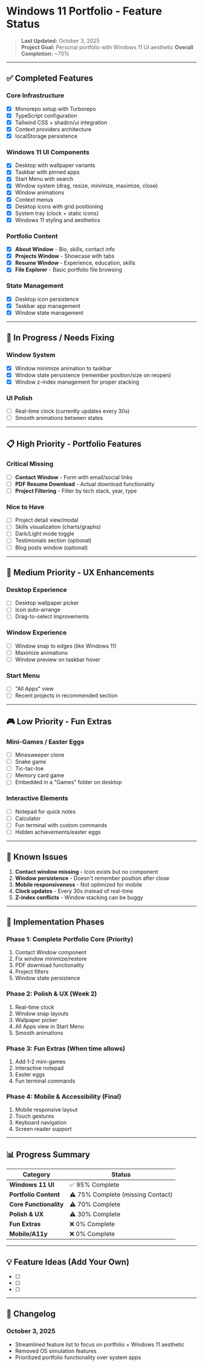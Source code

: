 # Windows 11 Portfolio - Feature Status

> **Last Updated:** October 3, 2025  
> **Project Goal:** Personal portfolio with Windows 11 UI aesthetic
> **Overall Completion:** ~70%

---

## ✅ Completed Features

### Core Infrastructure

- [x] Monorepo setup with Turborepo
- [x] TypeScript configuration
- [x] Tailwind CSS + shadcn/ui integration
- [x] Context providers architecture
- [x] localStorage persistence

### Windows 11 UI Components

- [x] Desktop with wallpaper variants
- [x] Taskbar with pinned apps
- [x] Start Menu with search
- [x] Window system (drag, resize, minimize, maximize, close)
- [x] Window animations
- [x] Context menus
- [x] Desktop icons with grid positioning
- [x] System tray (clock + static icons)
- [x] Windows 11 styling and aesthetics

### Portfolio Content

- [x] **About Window** - Bio, skills, contact info
- [x] **Projects Window** - Showcase with tabs
- [x] **Resume Window** - Experience, education, skills
- [x] **File Explorer** - Basic portfolio file browsing

### State Management

- [x] Desktop icon persistence
- [x] Taskbar app management
- [x] Window state management

---

## 🚧 In Progress / Needs Fixing

### Window System

- [x] Window minimize animation to taskbar
- [x] Window state persistence (remember position/size on reopen)
- [x] Window z-index management for proper stacking

### UI Polish

- [ ] Real-time clock (currently updates every 30s)
- [ ] Smooth animations between states

---

## 📋 High Priority - Portfolio Features

### Critical Missing

- [ ] **Contact Window** - Form with email/social links
- [ ] **PDF Resume Download** - Actual download functionality
- [ ] **Project Filtering** - Filter by tech stack, year, type

### Nice to Have

- [ ] Project detail view/modal
- [ ] Skills visualization (charts/graphs)
- [ ] Dark/Light mode toggle
- [ ] Testimonials section (optional)
- [ ] Blog posts window (optional)

---

## 🎨 Medium Priority - UX Enhancements

### Desktop Experience

- [ ] Desktop wallpaper picker
- [ ] Icon auto-arrange
- [ ] Drag-to-select improvements

### Window Experience

- [ ] Window snap to edges (like Windows 11)
- [ ] Maximize animations
- [ ] Window preview on taskbar hover

### Start Menu

- [ ] "All Apps" view
- [ ] Recent projects in recommended section

---

## 🎮 Low Priority - Fun Extras

### Mini-Games / Easter Eggs

- [ ] Minesweeper clone
- [ ] Snake game
- [ ] Tic-tac-toe
- [ ] Memory card game
- [ ] Embedded in a "Games" folder on desktop

### Interactive Elements

- [ ] Notepad for quick notes
- [ ] Calculator
- [ ] Fun terminal with custom commands
- [ ] Hidden achievements/easter eggs

---

## 🐛 Known Issues

1. **Contact window missing** - Icon exists but no component
2. **Window persistence** - Doesn't remember position after close
3. **Mobile responsiveness** - Not optimized for mobile
4. **Clock updates** - Every 30s instead of real-time
5. **Z-index conflicts** - Window stacking can be buggy

---

## 🎯 Implementation Phases

### Phase 1: Complete Portfolio Core (Priority)

1. Contact Window component
2. Fix window minimize/restore
3. PDF download functionality
4. Project filters
5. Window state persistence

### Phase 2: Polish & UX (Week 2)

1. Real-time clock
2. Window snap layouts
3. Wallpaper picker
4. All Apps view in Start Menu
5. Smooth animations

### Phase 3: Fun Extras (When time allows)

1. Add 1-2 mini-games
2. Interactive notepad
3. Easter eggs
4. Fun terminal commands

### Phase 4: Mobile & Accessibility (Final)

1. Mobile responsive layout
2. Touch gestures
3. Keyboard navigation
4. Screen reader support

---

## 📊 Progress Summary

| Category               | Status                            |
| ---------------------- | --------------------------------- |
| **Windows 11 UI**      | ✅ 95% Complete                   |
| **Portfolio Content**  | ⚠️ 75% Complete (missing Contact) |
| **Core Functionality** | ⚠️ 70% Complete                   |
| **Polish & UX**        | ⚠️ 30% Complete                   |
| **Fun Extras**         | ❌ 0% Complete                    |
| **Mobile/A11y**        | ❌ 0% Complete                    |

---

## 💡 Feature Ideas (Add Your Own)

- [ ]
- [ ]
- [ ]

---

## 🔄 Changelog

### October 3, 2025

- Streamlined feature list to focus on portfolio + Windows 11 aesthetic
- Removed OS simulation features
- Prioritized portfolio functionality over system apps

